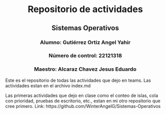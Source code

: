 <h1 style="text-align: center;">Repositorio de actividades</h1>

<h2 style="text-align: center;">Sistemas Operativos</h2>

<h3 style="text-align: center;">Alumno: Gutiérrez Ortiz Angel Yahir</h3>
<h3 style="text-align: center;">Número de control: 22121318</h3>
<h3 style="text-align: center;">Maestro: Alcaraz Chavez Jesus Eduardo</h3>

<p>Este es el repositorio de todas las actividades que dejo en teams. Las actividades estan en el archivo index.md</p>
<p>Las primeras actividades que dejo en clase como el conteo de islas, cola con prioridad, pruebas de escritorio, etc., estan en mi otro repositorio que cree primero. Link: https://github.com/WinterAngelG/Sistemas-Operativos</p>

